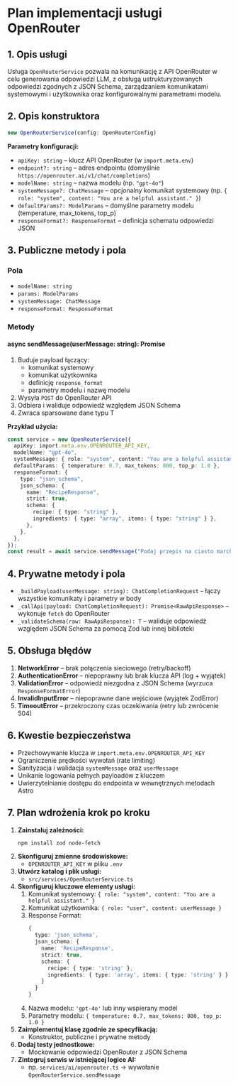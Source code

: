 # Plan implementacji usługi OpenRouter

## 1. Opis usługi

Usługa `OpenRouterService` pozwala na komunikację z API OpenRouter w celu generowania odpowiedzi LLM, z obsługą ustrukturyzowanych odpowiedzi zgodnych z JSON Schema, zarządzaniem komunikatami systemowymi i użytkownika oraz konfigurowalnymi parametrami modelu.

## 2. Opis konstruktora

```ts
new OpenRouterService(config: OpenRouterConfig)
```

**Parametry konfiguracji:**

- `apiKey: string` – klucz API OpenRouter (w `import.meta.env`)
- `endpoint?: string` – adres endpointu (domyślnie `https://openrouter.ai/v1/chat/completions`)
- `modelName: string` – nazwa modelu (np. `"gpt-4o"`)
- `systemMessage?: ChatMessage` – opcjonalny komunikat systemowy (np. `{ role: "system", content: "You are a helpful assistant." }`)
- `defaultParams?: ModelParams` – domyślne parametry modelu (temperature, max_tokens, top_p)
- `responseFormat?: ResponseFormat` – definicja schematu odpowiedzi JSON

## 3. Publiczne metody i pola

### Pola

- `modelName: string`
- `params: ModelParams`
- `systemMessage: ChatMessage`
- `responseFormat: ResponseFormat`

### Metody

#### async sendMessage(userMessage: string): Promise<T>

1. Buduje payload łączący:
   - komunikat systemowy
   - komunikat użytkownika
   - definicję `response_format`
   - parametry modelu i nazwę modelu
2. Wysyła `POST` do OpenRouter API
3. Odbiera i waliduje odpowiedź względem JSON Schema
4. Zwraca sparsowane dane typu T

**Przykład użycia:**

```ts
const service = new OpenRouterService({
  apiKey: import.meta.env.OPENROUTER_API_KEY,
  modelName: "gpt-4o",
  systemMessage: { role: "system", content: "You are a helpful assistant." },
  defaultParams: { temperature: 0.7, max_tokens: 800, top_p: 1.0 },
  responseFormat: {
    type: "json_schema",
    json_schema: {
      name: "RecipeResponse",
      strict: true,
      schema: {
        recipe: { type: "string" },
        ingredients: { type: "array", items: { type: "string" } },
      },
    },
  },
});
const result = await service.sendMessage("Podaj przepis na ciasto marchewkowe");
```

## 4. Prywatne metody i pola

- `_buildPayload(userMessage: string): ChatCompletionRequest` – łączy wszystkie komunikaty i parametry w body
- `_callApi(payload: ChatCompletionRequest): Promise<RawApiResponse>` – wykonuje `fetch` do OpenRouter
- `_validateSchema(raw: RawApiResponse): T` – waliduje odpowiedź względem JSON Schema za pomocą Zod lub innej biblioteki

## 5. Obsługa błędów

1. **NetworkError** – brak połączenia sieciowego (retry/backoff)
2. **AuthenticationError** – niepoprawny lub brak klucza API (log + wyjątek)
3. **ValidationError** – odpowiedź niezgodna z JSON Schema (wyrzuca `ResponseFormatError`)
4. **InvalidInputError** – niepoprawne dane wejściowe (wyjątek ZodError)
5. **TimeoutError** – przekroczony czas oczekiwania (retry lub zwrócenie 504)

## 6. Kwestie bezpieczeństwa

- Przechowywanie klucza w `import.meta.env.OPENROUTER_API_KEY`
- Ograniczenie prędkości wywołań (rate limiting)
- Sanityzacja i walidacja `systemMessage` oraz `userMessage`
- Unikanie logowania pełnych payloadów z kluczem
- Uwierzytelnianie dostępu do endpointa w wewnętrznych metodach Astro

## 7. Plan wdrożenia krok po kroku

1. **Zainstaluj zależności:**
   ```bash
   npm install zod node-fetch
   ```
2. **Skonfiguruj zmienne środowiskowe:**
   - `OPENROUTER_API_KEY` w pliku `.env`
3. **Utwórz katalog i plik usługi:**
   - `src/services/OpenRouterService.ts`
4. **Skonfiguruj kluczowe elementy usługi:**
   1. Komunikat systemowy: `{ role: "system", content: "You are a helpful assistant." }`
   2. Komunikat użytkownika: `{ role: "user", content: userMessage }`
   3. Response Format:
      ```ts
      {
        type: 'json_schema',
        json_schema: {
          name: 'RecipeResponse',
          strict: true,
          schema: {
            recipe: { type: 'string' },
            ingredients: { type: 'array', items: { type: 'string' } }
          }
        }
      }
      ```
   4. Nazwa modelu: `'gpt-4o'` lub inny wspierany model
   5. Parametry modelu: `{ temperature: 0.7, max_tokens: 800, top_p: 1.0 }`
5. **Zaimplementuj klasę zgodnie ze specyfikacją:**
   - Konstruktor, publiczne i prywatne metody
6. **Dodaj testy jednostkowe:**
   - Mockowanie odpowiedzi OpenRouter z JSON Schema
7. **Zintegruj serwis w istniejącej logice AI:**
   - np. `services/ai/openrouter.ts` → wywołanie `OpenRouterService.sendMessage`
